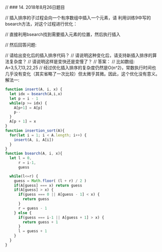 // ### 14. 2018年8月26日题目
 
// 插入排序的子过程会向一个有序数组中插入一个元素，请 利用训练9中写的bsearch方法，对这个过程进行优化：

// 直接利用bsearch找到需要插入元素的位置，然后执行插入

// 然后回答问题:

// 请给出变化后的插入排序代码？
// 请说明这种变化后，请支持新插入排序的算法复杂度？
// 请说明这样是变快还是变慢了？
// 答案：
// 比如数组: A=3,5,7,13,22,25
// 经过优化插入排序的复杂度仍然是O(n^2)，常数执行时间也几乎没有变化（其实省略了一次比较）但太微乎其微。因此，这个优化没有意义。
解法一:
```js
function insert(A, i, x) {
  let idx = bsearch(A,i,x)
  let p = i - 1
  while(p >= idx) {
    A[p+1] = A[p]
    p--
  }
  A[p + 1] = x
}
function insertion_sort(A){
  for(let i = 1; i < A.length; i++) {
    insert(A, i, A[i])
  }
}
function bsearch(A, i, x){
  let l = 0,
      r = i-1,
      guess

  while(l<=r) {
    guess = Math.floor( (l + r) / 2 )
    if(A[guess] === x) return guess
    if(A[guess] > x) {
      if(guess === 0 || A[guess - 1] < x) {
        return guess
      }
      r = guess - 1
    } else {
      if(guess === i-1 || A[guess + 1] > x) {
        return guess + 1
      }
      l = guess + 1
    }
  }
}
```
